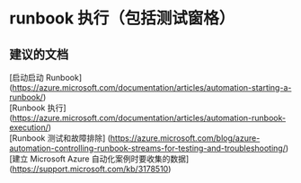 
<properties
    pageTitle="runbook execution (includes test pane)"
    description="32501532RunbookExecutioninclud"
    service="microsoft.automation"
    resource="automationaccounts"
    authors="adoyle"
    displayorder=""
    selfHelpType="generic"
    supportTopicIds="32501532"
    resourceTags=""
    productPesIds="15607"
    cloudEnvironments="public"
/>


# runbook 执行（包括测试窗格）


## **建议的文档**
[启动启动 Runbook] (https://azure.microsoft.com/documentation/articles/automation-starting-a-runbook/) <br>
[Runbook 执行] (https://azure.microsoft.com/documentation/articles/automation-runbook-execution/) <br>
[Runbook 测试和故障排除] (https://azure.microsoft.com/blog/azure-automation-controlling-runbook-streams-for-testing-and-troubleshooting/) <br>
[建立 Microsoft Azure 自动化案例时要收集的数据] (https://support.microsoft.com/kb/3178510)


<!--HONumber=Aug16_HO3-->


